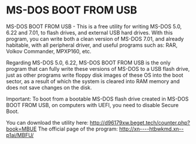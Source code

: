 # MS-DOS BOOT FROM USB
MS-DOS BOOT FROM USB - This is a free utility for writing MS-DOS 5.0, 6.22 and 7.01, to flash drives, and external USB hard drives.
With this program, you can write both a clean version of MS-DOS 7.01, and already habitable, with all peripheral driver, and useful programs such as: RAR, Volkov Commander, MPXP160, etc.

Regarding MS-DOS 5.0, 6.22, MS-DOS BOOT FROM USB is the only program that can fully write these versions of MS-DOS to a USB flash drive, just as other programs write floppy disk images of these OS into the boot sector, as a result of which the system is cleared into RAM memory and does not save changes on the disk.

Important:
To boot from a bootable MS-DOS flash drive created in MS-DOS BOOT FROM USB, on computers with UEFI, you need to disable Secure Boot.

You can download the utility here: http://d96179xw.beget.tech/counter.php?book=MBUE
The official page of the program: http://xn----htbwkmd.xn--p1ai/MBFU/
